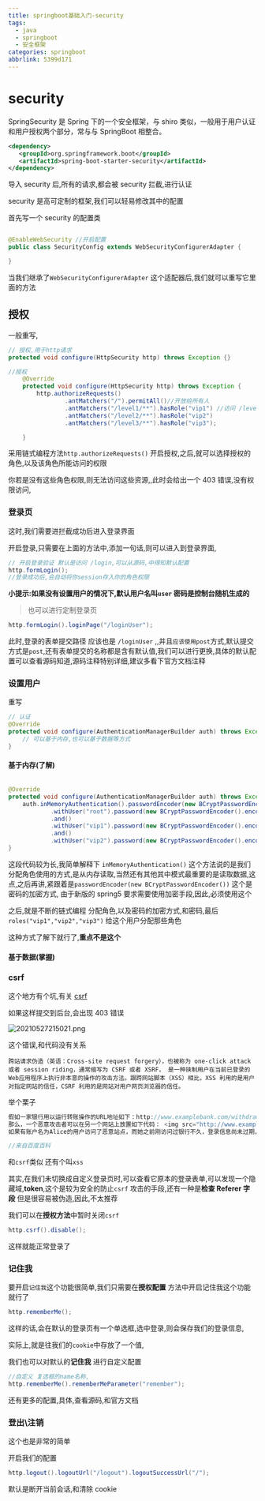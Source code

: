 ```yaml
---
title: springboot基础入门-security
tags:
  - java
  - springboot
  - 安全框架
categories: springboot
abbrlink: 5399d171
---
```


# security

SpringSecurity 是 Spring 下的一个安全框架，与 shiro 类似，一般用于用户认证和用户授权两个部分，常与与 SpringBoot 相整合。

<!-- more -->

```xml
<dependency>
   <groupId>org.springframework.boot</groupId>
   <artifactId>spring-boot-starter-security</artifactId>
</dependency>
```

导入 security 后,所有的请求,都会被 security 拦截,进行认证

security 是高可定制的框架,我们可以轻易修改其中的配置

首先写一个 security 的配置类

```java

@EnableWebSecurity //开启配置
public class SecurityConfig extends WebSecurityConfigurerAdapter {

}
```

当我们继承了`WebSecurityConfigurerAdapter` 这个适配器后,我们就可以重写它里面的方法

## 授权

一般重写,

```java
// 授权,用于http请求
protected void configure(HttpSecurity http) throws Exception {}
```

```java
//授权
    @Override
    protected void configure(HttpSecurity http) throws Exception {
        http.authorizeRequests()
                .antMatchers("/").permitAll()//开放给所有人
                .antMatchers("/level1/**").hasRole("vip1") //访问 /leve1/** 下的所有内容,必须拥有角色vip1
                .antMatchers("/level2/**").hasRole("vip2")
                .antMatchers("/level3/**").hasRole("vip3");

    }
```

采用链式编程方法`http.authorizeRequests()` 开启授权,之后,就可以选择授权的角色,以及该角色所能访问的权限

你若是没有这些角色权限,则无法访问这些资源,,此时会给出一个 403 错误,没有权限访问,

### 登录页

这时,我们需要进拦截成功后进入登录界面

开启登录,只需要在上面的方法中,添加一句话,则可以进入到登录界面,

```java
// 开启登录验证 默认是访问 /login,可以从源码,中得知默认配置
http.formLogin();
//登录成功后,会自动将你session存入你的角色权限
```

**小提示:如果没有设置用户的情况下,默认用户名叫`user` 密码是控制台随机生成的**

> 也可以进行定制登录页

```java
http.formLogin().loginPage("/loginUser");
```

此时,登录的表单提交路径 应该也是 `/loginUser` ,,并且`应该使用post`方式,默认提交方式是`post`,还有表单提交的名称都是含有默认值,我们可以进行更换,具体的默认配置可以查看源码知道,源码注释特别详细,建议多看下官方文档注释

### 设置用户

重写

```java
// 认证
@Override
protected void configure(AuthenticationManagerBuilder auth) throws Exception {
    // 可以基于内存,也可以基于数据等方式
}
```

#### 基于内存(了解)

```java

@Override
protected void configure(AuthenticationManagerBuilder auth) throws Exception {
    auth.inMemoryAuthentication().passwordEncoder(new BCryptPasswordEncoder()) //设置密码的加密方式
            .withUser("root").password(new BCryptPasswordEncoder().encode("root")).roles("vip1","vip2","vip3")
            .and()
            .withUser("vip1").password(new BCryptPasswordEncoder().encode("root")).roles("vip1")
            .and()
            .withUser("vip2").password(new BCryptPasswordEncoder().encode("root")).roles("vip2","vip3");
}
```

这段代码较为长,我简单解释下 `inMemoryAuthentication()` 这个方法说的是我们分配角色使用的方式,是从内存读取,当然还有其他其中模式最重要的是读取数据,这点,之后再讲,紧跟着是`passwordEncoder(new BCryptPasswordEncoder())` 这个是密码的加密方式, 由于新版的 spring5 要求需要使用加密手段,因此,必须使用这个

之后,就是不断的链式编程 分配角色,以及密码的加密方式,和密码,最后` roles("vip1","vip2","vip3")` 给这个用户分配那些角色

这种方式了解下就行了,**重点不是这个**

#### 基于数据(掌握)

### csrf

这个地方有个坑,有关 [csrf](https://baike.baidu.com/item/%E8%B7%A8%E7%AB%99%E8%AF%B7%E6%B1%82%E4%BC%AA%E9%80%A0/13777878?fromtitle=CSRF&fromid=2735433&fr=aladdin)

如果这样提交到后台,会出现 403 错误

![20210527215021.png](https://images.wupeiyao.top/notes/20210527215021.png)

这个错误,和代码没有关系

```
跨站请求伪造（英语：Cross-site request forgery），也被称为 one-click attack 或者 session riding，通常缩写为 CSRF 或者 XSRF， 是一种挟制用户在当前已登录的Web应用程序上执行非本意的操作的攻击方法。跟跨网站脚本（XSS）相比，XSS 利用的是用户对指定网站的信任，CSRF 利用的是网站对用户网页浏览器的信任。
```

举个栗子

```java
假如一家银行用以运行转账操作的URL地址如下：http://www.examplebank.com/withdraw?account=AccoutName&amount=1000&for=PayeeName
那么，一个恶意攻击者可以在另一个网站上放置如下代码： <img src="http://www.examplebank.com/withdraw?account=Alice&amount=1000&for=Badman">
如果有账户名为Alice的用户访问了恶意站点，而她之前刚访问过银行不久，登录信息尚未过期，那么她就会损失1000资金。

//来自百度百科
```

和`csrf`类似 还有个叫`xss`

其实,在我们未切换成自定义登录页时,可以查看它原本的登录表单,可以发现一个隐藏域,**token**,这个是较为安全的防止`csrf` 攻击的手段,还有一种是**检查 Referer 字段** 但是很容易被伪造,因此,不太推荐

我们可以在**授权方法**中暂时关闭`csrf`

```java
http.csrf().disable();
```

这样就能正常登录了

### 记住我

要开启`记住我`这个功能很简单,我们只需要在**授权配置** 方法中开启记住我这个功能就行了

```java
http.rememberMe();
```

这样的话,会在默认的登录页有一个单选框,选中登录,则会保存我们的登录信息,

实际上,就是往我们的`cookie`中存放了一个值,

我们也可以对默认的**记住我** 进行自定义配置

```java
//自定义 复选框的name名称,
http.rememberMe().rememberMeParameter("remember");
```

还有更多的配置,具体,查看源码,和官方文档

### 登出\注销

这个也是非常的简单

开启我们的配置

```java
http.logout().logoutUrl("/logout").logoutSuccessUrl("/");
```

默认是断开当前会话,和清除 cookie
